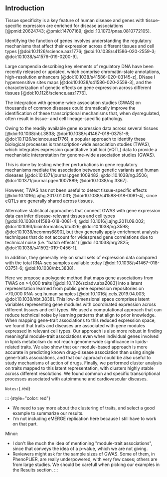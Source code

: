 ## Introduction

<!--
# Things to remember:

1. There is some introduction in the BDS conference abstract, and also in the one for the CSHL that we didn't submit.
1. something like "identify the precise cell type, not only the tissue"

# Important papers


- mention here the funichelo (or something like that) about paper that eQTL are not useful to identify tissue of origin
From this paper, say that we shared the same principle by using gene expression data to infer context, and TWAS to find gene-disease associations (because of great sample size) (another way of saying it is imputed transcriptomes from GWAS)

- From Casey's R01:
"Tissue specificity is also a key feature of human disease and genes with tissue-specific expression are
enriched for disease associations 8–10"
LIST THOSE PAPERS HERE:
   - 8. Cai, J. J. & Petrov, D. A. Relaxed purifying selection and possibly high rate of adaptation in
   primate lineage-specific genes. Genome Biol. Evol. 2, 393–409 (2010).
   - 9. Winter, E. E., Goodstadt, L. & Ponting, C. P. Elevated rates of protein secretion, evolution, and
   disease among tissue-specific genes. Genome Res. 14, 54–61 (2004).
   - 10. Lage, K., Hansen, N. T., Karlberg, E. O., Eklund, A. C., Roque, F. S., Donahoe, P. K., Szallasi, Z.,
   Jensen, T. S. & Brunak, S. A large-scale analysis of tissue-specific pathology and gene
   expression of human disease genes and complexes. Proc. Natl. Acad. Sci. 105, 20870–20875
   (2008).

- Predicting genotype-specific gene regulatory networks
https://www.biorxiv.org/content/10.1101/2021.01.18.427134v1?rss=1
I like the ideas mentioned in the abstract and introduction of this paper.

- Identification of therapeutic targets from genetic association studies using hierarchical component analysis
Highly related paper.
See notes here https://drive.google.com/file/d/1C-6OGDxo3lG4_1b33prplsZ22r5hwjkq/view
Cite this paper about GWAS component, gene modules, and S-PrediXcan.
Some limitations of this method:
1. They find co-expression modules in GTEx only, we do it across recount2.
1. They use weighted correlation network analysis (WGCNA) to find modules,
   which seems simple.  We use PLIER with prior knowledge.
1. This is how they find a module: ``The eigen-gene component was then computed
   as the first principal component of the expression matrix of co-expressed
   genes''
1. ``Among 44 tissues analyzed, we generally detected 213±89 co-expression
   modules in one tissue.''
-->


Tissue specificity is a key feature of human disease and genes with tissue-specific expression are enriched for disease associations [@pmid:20624743; @pmid:14707169; @doi:10.1073/pnas.0810772105].
<!--  -->
Identifying the function of genes involves understanding the regulatory mechanisms that affect their expression across different tissues and cell types [@doi:10.1126/science.aaz1776; @doi:10.1038/s41586-020-2559-3; @doi:10.1038/s41576-019-0200-9].
<!--  -->
Large compendia describing key elements of regulatory DNA have been recently released or updated, which comprise chromatin-state annotations, high-resolution enhancers [@doi:10.1038/s41586-020-03145-z], DNase I hypersensitive sites maps [@doi:10.1038/s41586-020-2559-3], and the characterization of genetic effects on gene expression across different tissues [@doi:10.1126/science.aaz1776].
<!-- were recen [] and  have been made available to unravel pathophysiological mechanisms. -->
<!-- This is extremely important  given that most disease-associated loci are non-coding. -->
<!--  -->
The integration with genome-wide association studies (GWAS) on thousands of common diseases could dramatically improve the identification of these transcriptional mechanisms that, when dysregulated, often result in tissue- and cell lineage-specific pathology.


Owing to the readily available gene expression data across several tissues [@doi:10.1038/nbt.3838; @doi:10.1038/s41467-018-03751-6; @doi:10.1126/science.aaz1776], a popular approach to identify these biological processes is transcription-wide association studies (TWAS), which integrates expression quantitative trait loci (eQTL) data to provide a mechanistic interpretation for genome-wide association studies (GWAS).
<!-- Transcription-wide association studies (TWAS) integrate expression quantitative trait loci (eQTL) data to provide a mechanistic interpretation for genome-wide association studies (GWAS). -->
This is done by testing whether perturbations in gene regulatory mechanisms mediate the association between genetic variants and human diseases [@doi:10.1371/journal.pgen.1009482; @doi:10.1038/ng.3506; @doi:10.1371/journal.pgen.1007889; @doi:10.1038/ng.3367].
<!--  -->
However, TWAS has not been useful to detect tissue-specific effects [@doi:10.1016/j.ajhg.2017.01.031; @doi:10.1038/s41588-018-0081-4], since eQTLs are generally shared across tissues.
<!-- TODO: Question: Y el paper de mashr? https://www.nature.com/articles/s41588-018-0268-8#Sec12 -->
<!--  -->
Alternative statistical approaches that connect GWAS with gene expression data can infer disease-relevant tissues and cell types [@doi:10.1038/s41588-018-0081-4; @doi:10.1016/j.ajhg.2011.09.002; @doi:10.1093/bioinformatics/btu326; @doi:10.1038/ng.3598; @doi:10.1038/ncomms6890], but they generally apply enrichment analysis techniques that do not account for widespread gene correlations due to technical noise (i.e. "batch effects") [@doi:10.1038/nrg2825; @doi:10.1038/s41592-019-0456-1].
<!--  -->
In addition, they generally rely on small sets of expression data compared with the total RNA-seq samples available today [@doi:10.1038/s41467-018-03751-6; @doi:10.1038/nbt.3838].


<!-- mention number of tissues/cell types/ samples in recount2 -->

Here we propose a polygenic method that maps gene associations from TWAS on >4,000 traits [@doi:10.1126/sciadv.aba2083] into a latent representation learned from public gene expression repositories on >70,000 RNA-seq human samples [@doi:10.1016/j.cels.2019.04.003; @doi:10.1038/nbt.3838].
This low-dimensional space comprises latent variables representing gene modules with coordinated expression across different tissues and cell types.
We used a computational approach that can reduce technical noise by learning patterns that align to prior knowledge.
When mapping gene-trait associations to this reduced expression space, we found that traits and diseases are associated with gene modules expressed in relevant cell types.
Our approach is also more robust in finding meaningful module-trait associations even when individual genes involved in lipids metabolism do not reach genome-wide significance in lipids-related traits.
We also show that our module-based approach is more accurate in predicting known drug-disease association than using single gene-traits associations, and that our approach could be also useful to study mechanisms of action of drugs.
Finally, we performed cluster analysis on traits mapped to this latent representation, with clusters highly stable across different resolutions.
We found common and specific transcriptional processes associated with autoimmune and cardiovascular diseases.

<!--
Some ideas I still have to think about/read more:

- From the tissue specificity review, I liked the idea that "disease-associated genes are typically expressed widely across tissues".
Maybe I can something like: "One approach to disentangle this complex transcriptional mechinery is to consider genes that are co-expressed across different cell types".
- Take a look at the Biology of Genomes abstract; there are some ideas there that I might consider to mention here. I left a paragraph below, a first version of this introduction.
 -->





<!--
Adjusted from the Biology of Genomes abstract:

Transcription-wide association studies (TWAS) provide a mechanistic interpretation of genome-wide association studies (GWAS) by testing whether perturbations in gene regulatory mechanisms mediate the association between genetic variants and human diseases [@doi:10.1371/journal.pgen.1009482; @doi:10.1038/ng.3506; @doi:10.1371/journal.pgen.1007889; @doi:10.1038/ng.3367].
TWAS methods integrate expression quantitative trait loci (eQTL) with GWAS to compute gene-level associations and prioritize potential therapeutic targets [@doi:10.1038/s41588-019-0385-z; @doi:10.1038/nn.4618].
Yet the typical TWAS approach looks at one gene at a time, missing the fact that genes act in concert to carry out different functions.
Methods that consider gene-sets of functionally related genes can have more power to detect associations even when individual genes are not genome-wide significant [@doi:10.1073/pnas.0506580102; @doi:10.1371/journal.pcbi.1004219; @doi:10.1158/0008-5472.CAN-09-4502; @doi:10.1038/nrg2884; @doi:10.1038/s41467-018-06022-6], however, they are typically confined to already known pathways and do not incorporate the effects of eQTLs in the transcriptome.

Another part:

Pathway analysis considers groups of functionally related genes when studying a phenotype of interest, and it has been shown that this gene-set-based approach can have more power to detect associations even when individual genes are not gnenome-wide significant [@doi:10.1158/0008-5472.CAN-09-4502; @doi:10.1038/nrg2884; @doi:].

-->

`Notes:`{.red}

::: {style="color: red"}
- We need to say more about the clustering of traits, and select a good example to summarize our results.
- I'm not including eMERGE replication here because I still have to work on that part.

Minor:

- I don't like much the idea of mentioning "module-trait associations", since that conveys the idea of a p-value, which we are not giving.
- Reviewers might ask for the sample sizes of GWAS.
Some of them, in PhenoPLIER, are really underpowered, with very few cases;
others are from large studies.
We should be carefull when picking our examples in the Results section.
:::
